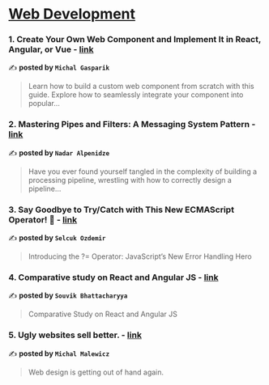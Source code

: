 
<h1><a href=https://medium.com/tag/web-development/recommended target="_blank" rel="noopener noreferrer">Web Development</a></h1>
<h3>1. Create Your Own Web Component and Implement It in React, Angular, or Vue - <a href="https://medium.com/@gaspm/create-your-own-web-component-and-implement-it-in-react-angular-or-vue-b24ead4bb3bd" target="_blank" rel="noopener noreferrer">link</a></h3>

✍️ **posted by `Michal Gasparik`**

<blockquote>Learn how to build a custom web component from scratch with this guide. Explore how to seamlessly integrate your component into popular…</blockquote>

<h3>2. Mastering Pipes and Filters: A Messaging System Pattern - <a href="https://medium.com/@nadaralp16/mastering-pipes-and-filters-a-messaging-system-pattern-adcfe7ec1c83" target="_blank" rel="noopener noreferrer">link</a></h3>

✍️ **posted by `Nadar Alpenidze`**

<blockquote>Have you ever found yourself tangled in the complexity of building a processing pipeline, wrestling with how to correctly design a pipeline…</blockquote>

<h3>3. Say Goodbye to Try/Catch with This New ECMAScript Operator! 🚀 - <a href="https://medium.com/javascript-in-plain-english/say-goodbye-to-try-catch-with-this-new-ecmascript-operator-e2b798c7b7a8" target="_blank" rel="noopener noreferrer">link</a></h3>

✍️ **posted by `Selcuk Ozdemir`**

<blockquote>Introducing the ?= Operator: JavaScript’s New Error Handling Hero</blockquote>

<h3>4. Comparative study on React and Angular JS - <a href="https://medium.com/@souvik.bhat1999/comparative-study-on-react-and-angular-js-eb48cd4917a7" target="_blank" rel="noopener noreferrer">link</a></h3>

✍️ **posted by `Souvik Bhattacharyya`**

<blockquote>Comparative Study on React and Angular JS</blockquote>

<h3>5. Ugly websites sell better. - <a href="https://medium.com/@michalmalewicz/ugly-websites-sell-better-0b0354ebff10" target="_blank" rel="noopener noreferrer">link</a></h3>

✍️ **posted by `Michal Malewicz`**

<blockquote>Web design is getting out of hand again.</blockquote>

